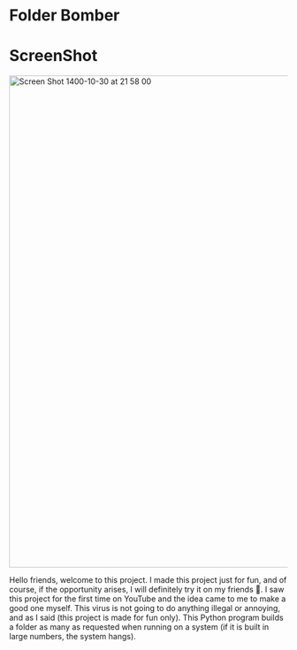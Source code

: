 
<p align="center">
<h1>Folder Bomber</h1>

<h1>ScreenShot</h1>
<img width="890" alt="Screen Shot 1400-10-30 at 21 58 00" src="https://user-images.githubusercontent.com/71524940/150400124-bd9ae11d-a5e6-4a3f-b54b-8d95dbbe69c0.png">

Hello friends, welcome to this project. I made this project just for fun, and of course, if the opportunity arises, I will definitely try it on my friends 🤣.
I saw this project for the first time on YouTube and the idea came to me to make a good one myself.
This virus is not going to do anything illegal or annoying, and as I said (this project is made for fun only).
This Python program builds a folder as many as requested when running on a system (if it is built in large numbers, the system hangs).
</p>
